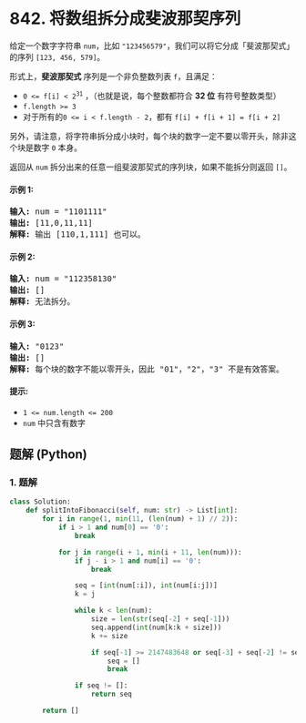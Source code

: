 # 842. 将数组拆分成斐波那契序列
给定一个数字字符串 `num`，比如 `"123456579"`，我们可以将它分成「斐波那契式」的序列 `[123, 456, 579]`。

形式上，**斐波那契式** 序列是一个非负整数列表 `f`，且满足：

* <code>0 <= f[i] < 2<sup>31</sup></code> ，（也就是说，每个整数都符合 **32 位** 有符号整数类型）
* `f.length >= 3`
* 对于所有的`0 <= i < f.length - 2`，都有 `f[i] + f[i + 1] = f[i + 2]`

另外，请注意，将字符串拆分成小块时，每个块的数字一定不要以零开头，除非这个块是数字 `0` 本身。

返回从 `num` 拆分出来的任意一组斐波那契式的序列块，如果不能拆分则返回 `[]`。

#### 示例 1:
<pre>
<strong>输入:</strong> num = "1101111"
<strong>输出:</strong> [11,0,11,11]
<strong>解释:</strong> 输出 [110,1,111] 也可以。
</pre>

#### 示例 2:
<pre>
<strong>输入:</strong> num = "112358130"
<strong>输出:</strong> []
<strong>解释:</strong> 无法拆分。
</pre>

#### 示例 3:
<pre>
<strong>输入:</strong> "0123"
<strong>输出:</strong> []
<strong>解释:</strong> 每个块的数字不能以零开头，因此 "01"，"2"，"3" 不是有效答案。
</pre>

#### 提示:
* `1 <= num.length <= 200`
* `num` 中只含有数字

## 题解 (Python)

### 1. 题解
```Python
class Solution:
    def splitIntoFibonacci(self, num: str) -> List[int]:
        for i in range(1, min(11, (len(num) + 1) // 2)):
            if i > 1 and num[0] == '0':
                break

            for j in range(i + 1, min(i + 11, len(num))):
                if j - i > 1 and num[i] == '0':
                    break

                seq = [int(num[:i]), int(num[i:j])]
                k = j

                while k < len(num):
                    size = len(str(seq[-2] + seq[-1]))
                    seq.append(int(num[k:k + size]))
                    k += size

                    if seq[-1] >= 2147483648 or seq[-3] + seq[-2] != seq[-1]:
                        seq = []
                        break

                if seq != []:
                    return seq

        return []
```
